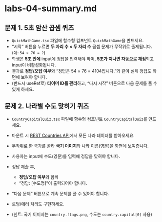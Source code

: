 # labs-04-summary.md

## 문제 1. 5초 암산 곱셈 퀴즈

- `QuickMathGame.tsx` 파일에 함수형 컴포넌트 `QuickMathGame`을 만드세요.
- “시작” 버튼을 누르면 **두 자리 수 × 두 자리 수** 곱셈 문제가 무작위로 출제됩니다.
  (예: `54 × 76 = ?`)
- 학생은 **5초 안에** input에 정답을 입력해야 하며,
  **5초가 지나면 자동으로 채점**되고 input이 비활성화됩니다.
- 결과로 **정답/오답 여부**와
  “정답은 54 × 76 = 4104입니다.”와 같이 실제 정답도 화면에 보여야 합니다.
- (반드시 useRef로) **타이머 ID를 관리**하고,
  “다시 시작” 버튼으로 다음 문제를 풀 수 있게 하세요.

## 문제 2. 나라별 수도 맞히기 퀴즈

- `CountryCapitalQuiz.tsx` 파일에 함수형 컴포넌트 `CountryCapitalQuiz`를 만드세요.
- 마운트 시 [REST Countries API](https://restcountries.com/v3.1/all)에서 모든 나라 데이터를 받아오세요.
- 무작위로 한 국가를 골라 **국기 이미지**와 나라 이름(영문)을 화면에 보여줍니다.
- 사용자는 input에 수도(영문)를 입력해 정답을 맞혀야 합니다.
- 정답 제출 후,

  - **정답/오답 여부**와 함께
  - “정답: \[수도명]”이 출력되어야 합니다.

- “다음 문제” 버튼으로 계속 문제를 풀 수 있어야 합니다.
- 로딩/에러 처리도 구현하세요.
- (힌트: 국기 이미지는 `country.flags.png`, 수도는 `country.capital[0]` 사용)

